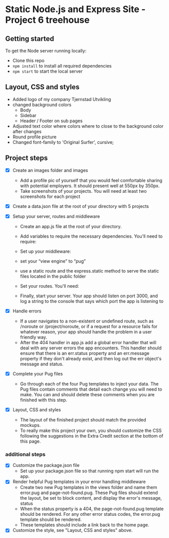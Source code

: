 # Static Node.js and Express Site - Project 6 treehouse

## Getting started

To get the Node server running locally:

-   Clone this repo
-   `npm install` to install all required dependencies
-   `npm start` to start the local server

## Layout, CSS and styles

-   Added logo of my company Tjernstad Utvikling
-   changed background colors
    -   Body
    -   Sidebar
    -   Header / Footer on sub pages
-   Adjusted text color where colors where to close to the background color after changes
-   Round profile picture
-   Changed font-family to 'Original Surfer', cursive;

## Project steps

-   [x] Create an images folder and images
    -   Add a profile pic of yourself that you would feel comfortable sharing with potential employers. It should present well at 550px by 350px.
    -   Take screenshots of your projects. You will need at least two screenshots for each project
-   [x] Create a data.json file at the root of your directory with 5 projects
-   [x] Setup your server, routes and middleware

    -   Create an app.js file at the root of your directory.
    -   Add variables to require the necessary dependencies. You'll need to require:
    -   Set up your middleware:
    -   set your “view engine” to “pug”
    -   use a static route and the express.static method to serve the static files located in the public folder
    -   Set your routes. You'll need:

    -   Finally, start your server. Your app should listen on port 3000, and log a string to the console that says which port the app is listening to

-   [x] Handle errors
    -   If a user navigates to a non-existent or undefined route, such as /noroute or /project/noroute, or if a request for a resource fails for whatever reason, your app should handle the problem in a user friendly way.
    -   After the 404 handler in app.js add a global error handler that will deal with any server errors the app encounters. This handler should ensure that there is an err.status property and an err.message property if they don't already exist, and then log out the err object's message and status.
-   [x] Complete your Pug files
    -   Go through each of the four Pug templates to inject your data. The Pug files contain comments that detail each change you will need to make. You can and should delete these comments when you are finished with this step.
-   [x] Layout, CSS and styles
    -   The layout of the finished project should match the provided mockups.
    -   To really make this project your own, you should customize the CSS following the suggestions in the Extra Credit section at the bottom of this page.

### additional steps

-   [x] Customize the package.json file
    -   Set up your package.json file so that running npm start will run the app.
-   [x] Render helpful Pug templates in your error handling middleware
    -   Create two new Pug templates in the views folder and name them error.pug and page-not-found.pug. These Pug files should extend the layout, be set to block content, and display the error's message, status
    -   When the status property is a 404, the page-not-found.pug template should be rendered. For any other error status codes, the error.pug template should be rendered.
    -   These templates should include a link back to the home page.
-   [x] Customize the style, see "Layout, CSS and styles" above.
